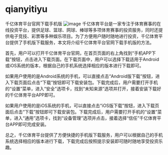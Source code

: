 # qianyitiyu
千亿体育平台官网下载手机版
![image](https://user-images.githubusercontent.com/132263395/235648563-d9c1cdd5-a017-45f4-804a-da48984866f8.png)
千亿体育平台是一家专注于体育赛事的在线投资平台，提供足球、篮球、网球、棒球等多项体育赛事的投资服务，同时还提供电子竞技、彩票等多种娱乐项目。为了方便用户随时随地进行投资，千亿体育平台提供了手机版下载服务，本文将介绍千亿体育平台官网下载手机版的方法。

首先，用户可以打开千亿体育平台官网，在首页页面的右上角找到“手机APP下载”按钮，点击进入下载页面。在下载页面中，用户可以选择下载适用于Android或iOS系统的版本，根据自己的手机系统选择相应的版本进行下载即可。

如果用户使用的是Android系统的手机，可以直接点击“Android版下载”按钮，进入下载页面后点击“下载”按钮即可下载安装包。下载完成后，用户需要打开手机的“设置”菜单，进入“安全”选项卡，找到“未知来源”选项并打开，接着安装下载好的千亿体育平台APP即可。

如果用户使用的是iOS系统的手机，可以直接点击“iOS版下载”按钮，进入下载页面后点击“下载”按钮即可下载安装包。下载完成后，用户需要打开手机的“设置”菜单，进入“通用”选项卡，找到“设备管理”选项并点击，接着选择“信任”千亿体育平台APP即可完成安装。

总之，千亿体育平台提供了方便快捷的手机版下载服务，用户可以根据自己的手机系统选择相应的版本进行下载，下载完成后按照提示安装即可随时随地享受投资乐趣。
